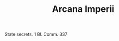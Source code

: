 ---
title: Arcana Imperii
letter: A
permalink: "/definitions/bld-arcana-imperii.html"
body: State secrets. 1 Bl. Comm. 337
published_at: '2018-07-07'
source: Black's Law Dictionary 2nd Ed (1910)
layout: post
---